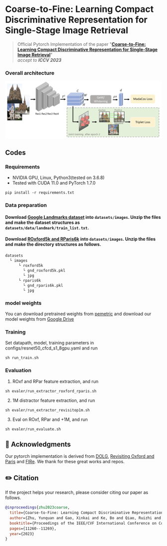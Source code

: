 # Coarse-to-Fine: Learning Compact Discriminative Representation for Single-Stage Image Retrieval

> Official Pytorch Implementation of the paper "[**Coarse-to-Fine: Learning Compact Discriminative Representation for Single-Stage Image Retrieval**](https://openaccess.thecvf.com/content/ICCV2023/papers/Zhu_Coarse-to-Fine_Learning_Compact_Discriminative_Representation_for_Single-Stage_Image_Retrieval_ICCV_2023_paper.pdf)"<br>
> _accept to **ICCV 2023**_ <br>
> 

### Overall architecture
<p align="middle">
    <img src="assets/framework.png">
</p>


## Codes

### Requirements

- NVIDIA GPU, Linux, Python3(tested on 3.6.8)
- Tested with CUDA 11.0 and PyTorch 1.7.0

```
pip install -r requirements.txt
```

### Data preparation
#### Download [Google Landmarks dataset](https://github.com/cvdfoundation/google-landmark) into `datasets/images`. Unzip the files and make the dataset structures as `datasets/data/landmark/train_list.txt`.

#### Download [ROxford5k and RParis6k](https://github.com/filipradenovic/revisitop) into `datasets/images`. Unzip the files and make the directory structures as follows.

```
datasets
  └ images
      └ roxford5k
        └ gnd_roxford5k.pkl
        └ jpg
      └ rparis6k
        └ gnd_rparis6k.pkl
        └ jpg
```
### model weights
You can download pretrained weights from [pemetric](https://github.com/feymanpriv/pymetric#pretrained-weights) and download our model weights from [Google Drive](https://drive.google.com/drive/folders/1vHQakmpuyJlDtMw_sDLW4kZopo1glXTE?usp=sharing)


### Training

Set datapath, model, training parameters in configs/resnet50_cfcd_s1_8gpu.yaml and run 

```
sh run_train.sh
```

### Evaluation

1. ROxf and RPar feature extraction, and run 

```
sh evaler/run_extractor_roxford_rparis.sh
```

2. 1M distractor feature extraction, and run 

```
sh evaler/run_extractor_revisitop1m.sh
```

3. Eval on ROxf, RPar and +1M, and run 
```
sh evaler/run_evaluate.sh
```


## 🙏 Acknowledgments
Our pytorch implementation is derived from [DOLG](https://github.com/feymanpriv/DOLG), [Revisiting Oxford and Paris](https://github.com/filipradenovic/revisitop) and [FIRe](https://github.com/naver/FIRe). We thank for these great works and repos.


## ✏️ Citation

If the project helps your research, please consider citing our paper as follows.

```BibTeX
@inproceedings{zhu2023coarse,
  title={Coarse-to-Fine: Learning Compact Discriminative Representation for Single-Stage Image Retrieval},
  author={Zhu, Yunquan and Gao, Xinkai and Ke, Bo and Qiao, Ruizhi and Sun, Xing},
  booktitle={Proceedings of the IEEE/CVF International Conference on Computer Vision},
  pages={11260--11269},
  year={2023}
}

```
